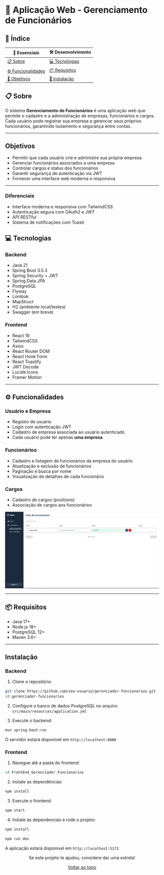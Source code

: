 # 👥 Aplicação Web - Gerenciamento de Funcionários

## 📑 Índice

<div align="center">

| 🌟 Essenciais                          | 🛠️ Desenvolvimento             |
| -------------------------------------- | ------------------------------ | 
| [📋 Sobre](#sobre)                     | [💻 Tecnologias](#tecnologias) | 
| [⚙️ Funcionalidades](#funcionalidades) | [📦 Requisitos](#requisitos)   | 
| [🎯 Objetivos](#objetivos)             | [🔧 Instalação](#instalação)   | 

</div>

## 📋 Sobre

O sistema **Gerenciamento de Funcionários** é uma aplicação web que permite o cadastro e a administração de empresas, funcionários e cargos. Cada usuário pode registrar sua empresa e gerenciar seus próprios funcionários, garantindo isolamento e segurança entre contas.

---

## Objetivos

- Permitir que cada usuário crie e administre sua própria empresa
- Gerenciar funcionários associados a uma empresa
- Controlar cargos e status dos funcionários
- Garantir segurança de autenticação via JWT
- Fornecer uma interface web moderna e responsiva

---



### Diferenciais

- Interface moderna e responsiva com TailwindCSS
- Autenticação segura com OAuth2 e JWT
- API RESTful 
- Sistema de notificações com Toastr

## 💻 Tecnologias

### Backend

- Java 21
- Spring Boot 3.5.3
- Spring Security + JWT
- Spring Data JPA
- PostgreSQL
- Flyway
- Lombok
- MapStruct
- H2 (ambiente local/testes)
- Swagger (em breve)

### Frontend

- React 19
- TailwindCSS
- Axios
- React Router DOM
- React Hook Form
- React Toastify
- JWT Decode
- Lucide Icons
- Framer Motion

---

## ⚙️ Funcionalidades

### Usuário e Empresa

- Registro de usuário
- Login com autenticação JWT
- Cadastro de empresa associada ao usuário autenticado
- Cada usuário pode ter apenas **uma empresa**

### Funcionários

- Cadastro e listagem de funcionários da empresa do usuário
- Atualização e exclusão de funcionários
- Paginação e busca por nome
- Visualização de detalhes de cada funcionário

### Cargos

- Cadastro de cargos (positions)
- Associação de cargos aos funcionários

 ![Diagrama de classes](FrontEnd_Gerenciador_Funcionarios/src/assets/todos.png)

---

## 📦 Requisitos

- Java 17+
- Node.js 18+
- PostgreSQL 12+
- Maven 3.6+

---

## Instalação

### Backend

1. Clone o repositório:

```bash
git clone https://github.com/seu-usuario/gerenciador-funcionarios.git
cd gerenciador-funcionarios
```

2. Configure o banco de dados PostgreSQL no arquivo `src/main/resources/application.yml`

3. Execute o backend:

```bash
mvn spring-boot:run
```

O servidor estará disponível em `http://localhost:8080`

### Frontend

1. Navegue até a pasta do frontend:

```bash
cd FrontEnd_Gerenciador_Funcionarios
```

2. Instale as dependências:

```bash
npm install
```

3. Execute o frontend:

```bash
npm start
```
4. Instale as dependencias e rode o projeto:
```bash
npm install
```

```bash
npm run dev
```

A aplicação estará disponível em `http://localhost:5173`

<div align="center">

Se este projeto te ajudou, considere dar uma estrela!

[ Voltar ao topo](#sobre)

</div>
